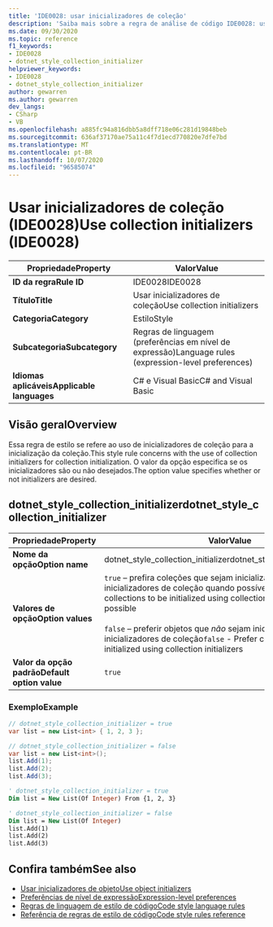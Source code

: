 ```yaml
---
title: 'IDE0028: usar inicializadores de coleção'
description: 'Saiba mais sobre a regra de análise de código IDE0028: usar inicializadores de coleção'
ms.date: 09/30/2020
ms.topic: reference
f1_keywords:
- IDE0028
- dotnet_style_collection_initializer
helpviewer_keywords:
- IDE0028
- dotnet_style_collection_initializer
author: gewarren
ms.author: gewarren
dev_langs:
- CSharp
- VB
ms.openlocfilehash: a885fc94a816dbb5a8dff718e06c281d19848beb
ms.sourcegitcommit: 636af37170ae75a11c4f7d1ecd770820e7dfe7bd
ms.translationtype: MT
ms.contentlocale: pt-BR
ms.lasthandoff: 10/07/2020
ms.locfileid: "96585074"
---
```

# <a name="use-collection-initializers-ide0028"></a><span data-ttu-id="433ed-103">Usar inicializadores de coleção (IDE0028)</span><span class="sxs-lookup"><span data-stu-id="433ed-103">Use collection initializers (IDE0028)</span></span>

|<span data-ttu-id="433ed-104">Propriedade</span><span class="sxs-lookup"><span data-stu-id="433ed-104">Property</span></span>|<span data-ttu-id="433ed-105">Valor</span><span class="sxs-lookup"><span data-stu-id="433ed-105">Value</span></span>|
|-|-|
| <span data-ttu-id="433ed-106">**ID da regra**</span><span class="sxs-lookup"><span data-stu-id="433ed-106">**Rule ID**</span></span> | <span data-ttu-id="433ed-107">IDE0028</span><span class="sxs-lookup"><span data-stu-id="433ed-107">IDE0028</span></span> |
| <span data-ttu-id="433ed-108">**Título**</span><span class="sxs-lookup"><span data-stu-id="433ed-108">**Title**</span></span> | <span data-ttu-id="433ed-109">Usar inicializadores de coleção</span><span class="sxs-lookup"><span data-stu-id="433ed-109">Use collection initializers</span></span> |
| <span data-ttu-id="433ed-110">**Categoria**</span><span class="sxs-lookup"><span data-stu-id="433ed-110">**Category**</span></span> | <span data-ttu-id="433ed-111">Estilo</span><span class="sxs-lookup"><span data-stu-id="433ed-111">Style</span></span> |
| <span data-ttu-id="433ed-112">**Subcategoria**</span><span class="sxs-lookup"><span data-stu-id="433ed-112">**Subcategory**</span></span> | <span data-ttu-id="433ed-113">Regras de linguagem (preferências em nível de expressão)</span><span class="sxs-lookup"><span data-stu-id="433ed-113">Language rules (expression-level preferences)</span></span> |
| <span data-ttu-id="433ed-114">**Idiomas aplicáveis**</span><span class="sxs-lookup"><span data-stu-id="433ed-114">**Applicable languages**</span></span> | <span data-ttu-id="433ed-115">C# e Visual Basic</span><span class="sxs-lookup"><span data-stu-id="433ed-115">C# and Visual Basic</span></span> |

## <a name="overview"></a><span data-ttu-id="433ed-116">Visão geral</span><span class="sxs-lookup"><span data-stu-id="433ed-116">Overview</span></span>

<span data-ttu-id="433ed-117">Essa regra de estilo se refere ao uso de inicializadores de coleção para a inicialização da coleção.</span><span class="sxs-lookup"><span data-stu-id="433ed-117">This style rule concerns with the use of collection initializers for collection initialization.</span></span> <span data-ttu-id="433ed-118">O valor da opção especifica se os inicializadores são ou não desejados.</span><span class="sxs-lookup"><span data-stu-id="433ed-118">The option value specifies whether or not initializers are desired.</span></span>

## <a name="dotnet_style_collection_initializer"></a><span data-ttu-id="433ed-119">dotnet_style_collection_initializer</span><span class="sxs-lookup"><span data-stu-id="433ed-119">dotnet_style_collection_initializer</span></span>

|<span data-ttu-id="433ed-120">Propriedade</span><span class="sxs-lookup"><span data-stu-id="433ed-120">Property</span></span>|<span data-ttu-id="433ed-121">Valor</span><span class="sxs-lookup"><span data-stu-id="433ed-121">Value</span></span>|
|-|-|
| <span data-ttu-id="433ed-122">**Nome da opção**</span><span class="sxs-lookup"><span data-stu-id="433ed-122">**Option name**</span></span> | <span data-ttu-id="433ed-123">dotnet_style_collection_initializer</span><span class="sxs-lookup"><span data-stu-id="433ed-123">dotnet_style_collection_initializer</span></span>
| <span data-ttu-id="433ed-124">**Valores de opção**</span><span class="sxs-lookup"><span data-stu-id="433ed-124">**Option values**</span></span> | <span data-ttu-id="433ed-125">`true` – prefira coleções que sejam inicializadas usando inicializadores de coleção quando possível</span><span class="sxs-lookup"><span data-stu-id="433ed-125">`true` - Prefer collections to be initialized using collection initializers when possible</span></span><br /><br /><span data-ttu-id="433ed-126">`false` – preferir objetos que *não* sejam inicializados usando inicializadores de coleção</span><span class="sxs-lookup"><span data-stu-id="433ed-126">`false` - Prefer collections to *not* be initialized using collection initializers</span></span> |
| <span data-ttu-id="433ed-127">**Valor da opção padrão**</span><span class="sxs-lookup"><span data-stu-id="433ed-127">**Default option value**</span></span> | `true` |

### <a name="example"></a><span data-ttu-id="433ed-128">Exemplo</span><span class="sxs-lookup"><span data-stu-id="433ed-128">Example</span></span>

```csharp
// dotnet_style_collection_initializer = true
var list = new List<int> { 1, 2, 3 };

// dotnet_style_collection_initializer = false
var list = new List<int>();
list.Add(1);
list.Add(2);
list.Add(3);
```

```vb
' dotnet_style_collection_initializer = true
Dim list = New List(Of Integer) From {1, 2, 3}

' dotnet_style_collection_initializer = false
Dim list = New List(Of Integer)
list.Add(1)
list.Add(2)
list.Add(3)
```

## <a name="see-also"></a><span data-ttu-id="433ed-129">Confira também</span><span class="sxs-lookup"><span data-stu-id="433ed-129">See also</span></span>

- [<span data-ttu-id="433ed-130">Usar inicializadores de objeto</span><span class="sxs-lookup"><span data-stu-id="433ed-130">Use object initializers</span></span>](ide0017.md)
- [<span data-ttu-id="433ed-131">Preferências de nível de expressão</span><span class="sxs-lookup"><span data-stu-id="433ed-131">Expression-level preferences</span></span>](expression-level-preferences.md)
- [<span data-ttu-id="433ed-132">Regras de linguagem de estilo de código</span><span class="sxs-lookup"><span data-stu-id="433ed-132">Code style language rules</span></span>](language-rules.md)
- [<span data-ttu-id="433ed-133">Referência de regras de estilo de código</span><span class="sxs-lookup"><span data-stu-id="433ed-133">Code style rules reference</span></span>](index.md)
